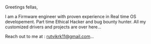 Greetings fellas, 

I am a Firmware engineer with proven experience in Real time OS developement. 
Part time Ethical Hacker and bug bounty hunter. 
All my customized drivers and projects are over here... 

Reach out to me at :  rutvikrk11@gmail.com...

<!---
Crypto-Rutvik/Crypto-Rutvik is a ✨ special ✨ repository because its `README.md` (this file) appears on your GitHub profile.
You can click the Preview link to take a look at your changes.
--->
